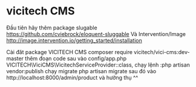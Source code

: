 # vicitech CMS

Đầu tiên hãy thêm package slugable
https://github.com/cviebrock/eloquent-sluggable
Và Intervention/Image
http://image.intervention.io/getting_started/installation

Cài đăt package VICITECH CMS
composer require vicitech/vici-cms:dev-master
thêm đoạn code sau vào config/app.php
VICITECH\ViciCMS\VicitechServiceProvider::class,
chạy lệnh :php artisan vendor:publish
chạy migrate
php artisan migrate
sau đó vào http://localhost:8000/admin/product và hưởng thụ ^^


